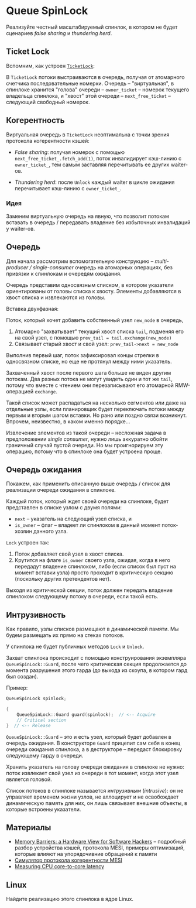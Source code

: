 # Queue SpinLock

Реализуйте честный масштабируемый спинлок, в котором не будет сценариев _false sharing_ и _thundering herd_.

## Ticket Lock

Вспомним, как устроен [`TicketLock`](/tasks/mutex/try-lock):

В `TicketLock` потоки выстраиваются в очередь, получая от атомарного счетчика последовательные номерки. Очередь – "виртуальная", в спинлоке хранится "голова" очереди – `owner_ticket` – номерок текущего владельца спинлока, и "хвост" этой очереди – `next_free_ticket` – следующий свободный номерок.

## Когерентность

Виртуальная очередь в `TicketLock` неоптимальна с точки зрения протокола когерентности кэшей:

- _False sharing_: получая номерок с помощью `next_free_ticket_.fetch_add(1)`, поток инвалидирует кэш-линию с `owner_ticket_`, тем самым заставляя перечитывать ее других waiter-ов.

- _Thundering herd_: после `Unlock` каждый waiter в цикле ожидания перечитывает кэш-линию с `owner_ticket_`. 

### Идея

Заменим виртуальную очередь на явную, что позволит потокам вставать в очередь / передавать владение без избыточных инвалидаций у waiter-ов.

## Очередь

Для начала рассмотрим вспомогательную конструкцию – *multi-producer / single-consumer* очередь на атомарных операциях, без привязки к спинлокам и очередям ожидания.

Очередь представим односвязным списком, в котором указатели ориентированы от головы списка к хвосту. Элементы добавляются в хвост списка и извлекаются из головы.

Вставка двухфазная:

Поток, который хочет добавить собственный узел `new_node` в очередь,

1. Атомарно "захватывает" текущий хвост списка `tail`, подменяя его на свой узел, с помощью `prev_tail = tail.exchange(new_node)`
2. Связывает старый хвост и свой узел: `prev_tail->next = new_node`

Выполнив первый шаг, поток зафиксировал концы стрелки в односвязном списке, но еще не протянул между ними указатель.

Захваченный хвост после первого шага больше не виден другим потокам. Два разных потока не могут увидеть один и тот же `tail`, потому что вместе с чтением они перезаписывают его атомарной RMW-операцией `exchange`.

Такой список может распадаться на несколько сегментов или даже на отдельные узлы, если планировщик будет переключать потоки между первым и вторым шагом вставки.
Но рано или поздно связи возникнут. Впрочем, неизвестно, в каком именно порядке...

Извлечение элементов из такой очереди – несложная задача в предположении *single consumer*, нужно лишь аккуратно обойти граничный случай пустой очереди. Но мы проигнорируем эту операцию, потому что в спинлоке она будет устроена проще.


## Очередь ожидания

Покажем, как применить описанную выше очередь / список для реализации очереди ожидания в спинлоке.

Каждый поток, который ждет своей очереди на спинлоке, будет представлен в списке узлом с двумя полями: 
* `next` – указатель на следующий узел списка, и 
* `is_owner` – флаг – владеет ли спинлоком в данный момент поток-хозяин данного узла.

`Lock` устроен так:

1. Поток добавляет свой узел в хвост списка.
2. Крутится на флаге `is_owner` своего узла, ожидая, когда в него передадут владение спинлоком, либо (если список был пуст на момент вставки узла) просто проходит в критическую секцию (поскольку других претендентов нет).

Выходя из критической секции, поток должен передать владение спинлоком следующему потоку в очереди, если такой есть.

## Интрузивность

Как правило, узлы списков размещают в динамической памяти. Мы будем размещать их прямо на стеках потоков.

У спинлока не будет публичных методов `Lock` и `Unlock`.

Захват спинлока происходит с помощью конструирования экземпляра `QueueSpinLock::Guard`, после чего критическая секция продолжается до момента разрушения этого гарда (до выхода из скоупа, в котором гард был создан).

Пример:

```cpp
QueueSpinLock spinlock;

{
    QueueSpinLock::Guard guard(spinlock);  // <-- Acquire
    // Critical section
}  // <-- Release
```

`QueueSpinLock::Guard` – это и есть узел, который будет добавлен в очередь ожидания. В конструкторе `Guard` прицепит сам себя в конец очереди ожидания спинлока, а в деструкторе – передаст блокировку следующему гарду в очереди.

Хранить указатель на голову очереди ожидания в спинлоке не нужно: поток извлекает свой узел из очереди в тот момент, когда этот узел является головой.

Список потоков в спинлоке называется _интрузивным_ (_intrusive_): он не управляет временем жизни узлов, не аллоцирует и не освобождает динамическую память для них, он лишь связывает внешние объекты, в которые встроены указатели.

## Материалы

* [Memory Barriers: a Hardware View for Software Hackers](http://www.cs.otago.ac.nz/cosc440/readings/HWMB.pdf) – подробный разбор устройства кэшей, протокола MESI, примеры оптимизаций, которые влияют на упорядочивние обращений к памяти
* [Симулятор протокола когерентности MESI](https://www.scss.tcd.ie/~jones/vivio/caches/ALL%20protocols.htm)
* [Measuring CPU core-to-core latency](https://github.com/nviennot/core-to-core-latency)

## Linux

Найдите реализацию этого спинлока в ядре Linux.
